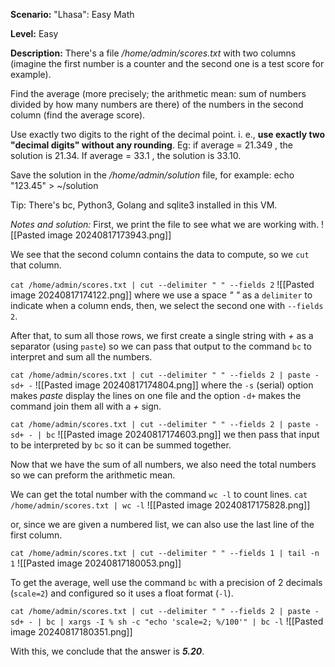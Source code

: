 **Scenario:** "Lhasa": Easy Math

**Level:** Easy

**Description:** There's a file _/home/admin/scores.txt_ with two columns (imagine the first number is a counter and the second one is a test score for example).  
  
Find the average (more precisely; the arithmetic mean: sum of numbers divided by how many numbers are there) of the numbers in the second column (find the average score).  
  
Use exactly two digits to the right of the decimal point. i. e., **use exactly two "decimal digits" without any rounding**. Eg: if average = 21.349 , the solution is 21.34. If average = 33.1 , the solution is 33.10.  
  
Save the solution in the _/home/admin/solution_ file, for example: echo "123.45" > ~/solution  
  
Tip: There's bc, Python3, Golang and sqlite3 installed in this VM.

_Notes and solution:_
First, we print the file to see what we are working with.
![[Pasted image 20240817173943.png]]

We see that the second column contains the data to compute, so we `cut` that column.

`cat /home/admin/scores.txt | cut --delimiter " " --fields 2`
![[Pasted image 20240817174122.png]]
where we use a space _" "_ as a `delimiter` to indicate when a column ends, then, we select the second one with `--fields 2`.

After that, to sum all those rows, we first create a single string with _+_ as a separator (using `paste`) so we can pass that output to the command `bc` to interpret and sum all the numbers.

`cat /home/admin/scores.txt | cut --delimiter " " --fields 2 | paste -sd+ -`
![[Pasted image 20240817174804.png]]
where the `-s` (serial) option makes _paste_ display the lines on one file and the option `-d+` makes the command join them all with a _+_ sign.

`cat /home/admin/scores.txt | cut --delimiter " " --fields 2 | paste -sd+ - | bc`
![[Pasted image 20240817174603.png]]
we then pass that input to be interpreted by `bc` so it can be summed together.

Now that we have the sum of all numbers, we also need the total numbers so we can preform the arithmetic  mean.

We can get the total number with the command `wc -l` to count lines.
`cat /home/admin/scores.txt | wc -l`
![[Pasted image 20240817175828.png]]

or, since we are given a numbered list, we can also use the last line of the first column.

`cat /home/admin/scores.txt | cut --delimiter " " --fields 1 | tail -n 1`
![[Pasted image 20240817180053.png]]

To get the average, well use the command `bc` with a precision of 2 decimals (`scale=2`) and configured so it uses a float format (`-l`).

`cat /home/admin/scores.txt | cut --delimiter " " --fields 2 | paste -sd+ - | bc | xargs -I % sh -c "echo 'scale=2; %/100'" | bc -l`
![[Pasted image 20240817180351.png]]

With this, we conclude that the answer is ___5.20___.



